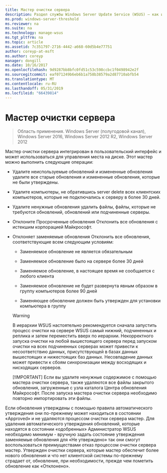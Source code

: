 ```yaml
---
title: Мастер очистки сервера
description: Раздел службы Windows Server Update Service (WSUS) — как использовать мастер очистки сервера для управления места на диске
ms.prod: windows-server-threshold
ms.reviewer: na
ms.suite: na
ms.technology: manage-wsus
ms.tgt_pltfrm: na
ms.topic: article
ms.assetid: 7c351797-2716-4442-a668-60d5b4e77751
author: coreyp-at-msft
ms.author: coreyp
manager: dongill
ms.date: 10/16/2017
ms.openlocfilehash: 9d9287bb8bfc0fd51c53c598ccbc1f0498942e2f
ms.sourcegitcommit: eaf071249b6eb6b1a758b38579a2d87710abfb54
ms.translationtype: MT
ms.contentlocale: ru-RU
ms.lasthandoff: 05/31/2019
ms.locfileid: "66439814"
---
```

# <a name="the-server-cleanup-wizard"></a>Мастер очистки сервера

>Область применения. Windows Server (полугодовой канал), Windows Server 2016, Windows Server 2012 R2, Windows Server 2012

Мастер очистки сервера интегрирован в пользовательский интерфейс и может использоваться для управления места на диске. Этот мастер можно выполнить следующие операции:

- Удалите неиспользуемые обновлений и измененные обновления удалите все старые обновления и измененные обновления, которые не были утверждены.

- Удалите компьютеры, не обратившись server delete всех клиентских компьютеров, которые не подключались к серверу в более 30 дней.

- Удалите ненужные обновления удалить файлы, файлы, которые не требуются обновлений, обновлений или подчиненные серверы.

- Отклоните Просроченные обновления Отклонить все обновления с истекшим корпорацией Майкрософт.

- Отклоняет заменяемые обновления Отклонить все обновления, соответствующие всем следующим условиям:

  -   Заменяемое обновление не является обязательным

  -   Заменяемое обновление было на сервере более 30 дней

  -   Заменяемое обновление, в настоящее время не сообщается с любого клиента

  -   Заменяемое обновление не будет развернута явным образом в группу компьютеров более 90 дней

  -   Заменяющее обновление должен быть утвержден для установки компьютера в группу

  > [!WARNING]
  >  В иерархии WSUS настоятельно рекомендуется сначала запустить процесс очистки на сервере WSUS самый нижний, подчиненных и реплика и затем переместить вверх по иерархии. Некорректного запуска очистки на любой вышестоящего сервера перед запуском очистки на всех подчиненных серверах может привести к несоответствию данных, присутствующей в базах данных вышестоящих и нижестоящих баз данных. Несовпадение данных может привести к сбоям синхронизации между восходящих и нисходящих серверов. 
  > 
  > [!IMPORTANT]
  >  Если вы удалите ненужные содержимое с помощью мастера очистки сервера, также удаляются все файлы закрытого обновления, загруженные с узла каталога Центра обновления Майкрософт. После запуска мастера очистки сервера необходимо повторно импортировать эти файлы. 

Если обновления утверждены с помощью правила автоматического утверждения они по-прежнему может находиться в состоянии «Approved» и не удаляются процессом очистки сервера мастер. Для удаления автоматического утверждения обновлений, которые находятся в состоянии «одобренных» Администратор WSUS необходимо минимум - вручную задать состояние утверждения заменяемые обновления для «Не утверждено» так они смогут воспользоваться преимуществами отказ процессом очистки сервера мастер. Утвержден очистки сервера, которые мастер обеспечит более нового обновления и что нет клиентской системы по-прежнему страдает от, обновление, при необходимости, прежде чем пометить обновление как «Отклонено».




